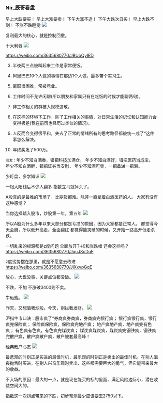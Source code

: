 ### Nir_辰哥看盘

早上大跌要买！
早上大涨要卖！
下午大涨不追！
下午大跌次日买！
早上大跌不割！
不涨不跌睡觉
![](https://wx1.sinaimg.cn/large/d8b41602gy1gogbk8wg0qj20eh0j7dhe.jpg)

复利最大的核心，就是控制回撤。

十大利器
![](https://wx4.sinaimg.cn/large/d8b41602gy1gobo92uavqj20pk4n2kjl.jpg)

https://weibo.com/3635680770/JBUoQyIRD

3. 半夜两三点被叫起来工作是家常便饭。

4. 阿里巴巴10个人做的事情在那边1个人做，最多带个实习生。

5. 离职很困难，常被竞业。

6. 工作时间不允许闲聊(所以朋友和家属只有在吃饭的时候才能聊两句)。

7. 非工作相关的群被大规模遣散。

8. 在这样的环境下工作，除了工作相关的事情，对日常生活的记忆和认知能力会变得极差(我在前司也经历过类似的情况)。

9. 人反而会变得很平和，失去了正常的情绪所有的思考路径都被统一成了“这件事怎么解决。

10. 年终奖发了500万。

`网友：`年少不知白酒香，错把科技加满仓，
年少不知白酒好，错把医药当成宝，
年少不知白酒醉，错把证券当安慰，
年少不知酒可贵，一把鼻涕一把泪。

少盯盘，多学知识
<img src="https://wx3.sinaimg.cn/large/d8b41602ly1gl2a1d8ixtj20m80m8q6y.jpg">

一根大阳线后不少人翻多
指数立马就掉头了。

A股真的是最难的市场了，比期货都难。除非一直拿着白酒医药的人。  大家有没有这种感觉？

当你选择踏入股市，炒股第一年，第五年
![](https://wx4.sinaimg.cn/large/d8b41602gy1gk7dj9puplj20m80m8abe.jpg)

所以A股为什么多年以来大部分都是亏损的原因，因为大家都是正常人。
都觉得今天会崩，所以低开高走，全面翻红
都觉得能突破的时候，又开始一路高开低走杀跌。

一切乱来的根源都是z度问题
全面放开T➕0和涨跌幅
还会这样吗？
https://weibo.com/3635680770/JquJ8oDqF

z度劣势摆在那里，就是不愿意去改进 ​​​​
https://weibo.com/3635680770/JjXxvpGqE

放心，大盘没事，关键点位都没破。
![](https://wx1.sinaimg.cn/large/d8b41602gy1ghqcheoehuj208509ugpz.jpg)

不跌，不加
不涨破3400则不卖。

牛砸熊。
![](https://wx3.sinaimg.cn/large/d8b41602gy1ggwljzuh7qj20fs08v78p.jpg)

昨天，又想骗我炒股。今天，别拦我发财。
![](https://wx4.sinaimg.cn/large/d8b41602ly1ggh9ipabfmj20n00e77ep.jpg)

沪指牛市口诀：股市疯了“券商疯券商疯，券商疯完银行疯； 银行疯银行疯，银行疯完保险疯； 保险疯保险疯，保险疯完地产疯； 地产疯地产疯，地产疯完有色疯； 有色疯有色疯，有色疯完煤炭疯； 煤炭疯煤炭疯，煤炭疯完钢铁疯，钢铁疯完散户疯，散户疯散户疯，散户被套最高峰！

经典散户心态
![](https://wx1.sinaimg.cn/large/d8b41602gy1gga0xl6dx9j20ja0ejasv.jpg)

最悲观的时刻正是买进的最佳时机，最乐观的时刻正是卖出的最佳时机。在别人沮丧抛售时买进，在别人兴奋乐观时卖出，这些都需要巨大的勇气，但它能带来最大的收益。

不入场的原因：最大的一点，就是现在能买的标的里面，满足风险边际小，潜在收益空间大的。

指数这一次拐点带来的下跌，初步预测最少应该要去2750以下。
